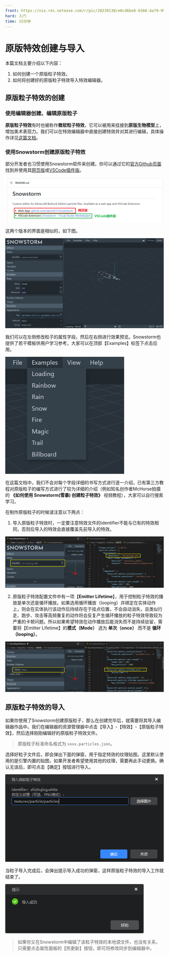 ```yaml
---
front: https://nie.res.netease.com/r/pic/20230130/e0cd6be8-6360-4a79-99fb-17ff5344e707.png
hard: 入门
time: 15分钟
---
```


# 原版特效创建与导入

本篇文档主要介绍以下内容：

1. 如何创建一个原版粒子特效。
2. 如何将创建好的原版粒子特效导入特效编辑器。

## 原版粒子特效的创建

### 使用编辑器创建、编辑原版粒子

**原版粒子特效**有时也被称作**微软粒子特效**，它可以被用来挂接到**原版生物模型**上，增加美术表现力。我们可以在特效编辑器中直接创建特效并对其进行编辑，具体操作详见[这篇文档](./21-原版特效属性详细说明.md#创建原版粒子特效配置)。

### 使用Snowstorm创建原版粒子特效

部分开发者也习惯使用Snowstorm软件来创建。你可以通过它的[官方Github页面](https://github.com/JannisX11/snowstorm)找到并使用其[网页版](https://snowstorm.app/)或[VSCode插件版](https://marketplace.visualstudio.com/items?itemName=JannisX11.snowstorm)。

![](./picture/A13.png)

这两个版本的界面是相似的，如下图。

![](./picture/A14.png)

我们可以在左侧修改粒子的属性字段，然后在右侧进行效果预览。Snowstorm也提供了若干模板供用户学习参考，大家可以在顶部【Examples】标签下点击应用。

![](./picture/A15.png)

在这篇文档中，我们不会对每个字段详细的书写方式进行逐一介绍，已有第三方教程对原版粒子的编写方式进行了较为详细的介绍（例如知名创作者McHorse拍摄的 **《如何使用 Snowstorm(雪暴) 创建粒子特效》** 视频教程），大家可以自行搜索学习。

在制作原版粒子的时候请注意以下两点：

1. 导入原版粒子特效时，一定要注意特效文件的identifier不能与已有的特效相同，否则后导入的特效会直接覆盖先前导入的特效。

![](./images/ms2.png)

2. 原版粒子特效配置文件中有一项【**Emitter Lifetime**】，用于控制粒子特效的播放是单次还是循环播放。如果选用循环播放（looping）并绑定在实体动作上，则会在实体执行该动作后持续存在于挂点位置，不会自动消失，且类似行走、跑步、攻击等高频重复的动作将会反复产生循环播放的粒子特效导致较为严重的卡顿问题。所以如果希望特效在动作播放后能消失而不是持续驻留，需要将【Emitter Lifetime】的**模式（Mode）** 选为 **单次（once）** 而不是 **循环（looping）**。

![](./images/ms3.png)

## 原版粒子特效的导入

如果你使用了Snowstorm创建原版粒子，那么在创建完毕后，就需要将其导入编辑器作品中。我们在编辑器的资源管理器中点击【导入】-【特效】-【原版粒子特效】，然后选择刚刚编辑好的原版粒子特效文件。

> 原版粒子标准命名格式为 `xxxx.particles.json`。

选择好粒子文件后，即会弹出下面的弹窗，用于指定特效的纹理贴图。这里默认使用的是引擎内置的贴图，如果开发者希望使用其他的纹理，需要再此手动更换。确认无误后，即可点击【确定】按钮进行导入。

![](./picture/A17.png)

当粒子导入完成后，会弹出提示导入成功的弹窗，这样原版粒子特效的导入工作就结束了。

![](./picture/A6.png)

> 如果你又在Snowstorm中编辑了该粒子特效的本地源文件，也没有关系，只需要点击属性面板的【热更新】按钮，即可将修改同步到编辑器中。


